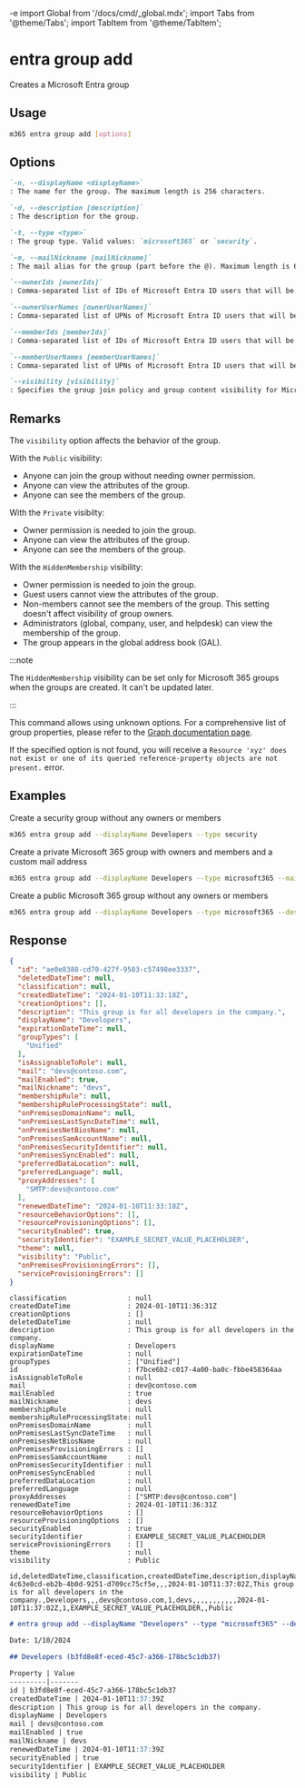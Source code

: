 -e <!-- DISCLAIMER: All secrets, passwords, and sensitive values in this document are examples only and not real credentials. -->
import Global from '/docs/cmd/_global.mdx';
import Tabs from '@theme/Tabs';
import TabItem from '@theme/TabItem';

# entra group add

Creates a Microsoft Entra group

## Usage

```sh
m365 entra group add [options]
```

## Options

```md definition-list
`-n, --displayName <displayName>`
: The name for the group. The maximum length is 256 characters.

`-d, --description [description]`
: The description for the group.

`-t, --type <type>`
: The group type. Valid values: `microsoft365` or `security`.

`-m, --mailNickname [mailNickname]`
: The mail alias for the group (part before the @). Maximum length is 64 characters.

`--ownerIds [ownerIds]`
: Comma-separated list of IDs of Microsoft Entra ID users that will be group owners. Specify either `ownerIds` or `ownerUserNames`, but not both.

`--ownerUserNames [ownerUserNames]`
: Comma-separated list of UPNs of Microsoft Entra ID users that will be group owners. Specify either `ownerIds` or `ownerUserNames`, but not both.

`--memberIds [memberIds]`
: Comma-separated list of IDs of Microsoft Entra ID users that will be group members. Specify either `memberIds` or `memberUserNames`, but not both.

`--memberUserNames [memberUserNames]`
: Comma-separated list of UPNs of Microsoft Entra ID users that will be group members. Specify either `memberIds` or `memberUserNames`, but not both.

`--visibility [visibility]`
: Specifies the group join policy and group content visibility for Microsoft 365 groups. Possible values are: `Private`, `Public`, or `HiddenMembership`. Defaults to `Public`. Specify only when creating a group of type `microsoft365`.
```

<Global />

## Remarks

The `visibility` option affects the behavior of the group.

With the `Public` visibility:
- Anyone can join the group without needing owner permission. 
- Anyone can view the attributes of the group. 
- Anyone can see the members of the group.

With the `Private` visibilty:
- Owner permission is needed to join the group.
- Anyone can view the attributes of the group.
- Anyone can see the members of the group.

With the `HiddenMembership` visibility:
- Owner permission is needed to join the group.
- Guest users cannot view the attributes of the group.
- Non-members cannot see the members of the group. This setting doesn't affect visibility of group owners.
- Administrators (global, company, user, and helpdesk) can view the membership of the group.
- The group appears in the global address book (GAL).

:::note

The `HiddenMembership` visibility can be set only for Microsoft 365 groups when the groups are created. It can't be updated later.

:::

This command allows using unknown options. For a comprehensive list of group properties, please refer to the [Graph documentation page](https://learn.microsoft.com/graph/api/resources/group?view=graph-rest-1.0#properties).

If the specified option is not found, you will receive a `Resource 'xyz' does not exist or one of its queried reference-property objects are not present.` error.

## Examples

Create a security group without any owners or members

```sh
m365 entra group add --displayName Developers --type security
```

Create a private Microsoft 365 group with owners and members and a custom mail address

```sh
m365 entra group add --displayName Developers --type microsoft365 --mailNickname devs --ownerUserNames john.doe@contoso.com --memberUserNames "john.doe@contoso.com,adele.vance@contoso.com" --visibility Private
```

Create a public Microsoft 365 group without any owners or members

```sh
m365 entra group add --displayName Developers --type microsoft365 --description "This group is for all developers in the company." --visibility Public
```


## Response

<Tabs>
  <TabItem value="JSON">

  ```json
  {
    "id": "ae0e8388-cd70-427f-9503-c57498ee3337",
    "deletedDateTime": null,
    "classification": null,
    "createdDateTime": "2024-01-10T11:33:18Z",
    "creationOptions": [],
    "description": "This group is for all developers in the company.",
    "displayName": "Developers",
    "expirationDateTime": null,
    "groupTypes": [
      "Unified"
    ],
    "isAssignableToRole": null,
    "mail": "devs@contoso.com",
    "mailEnabled": true,
    "mailNickname": "devs",
    "membershipRule": null,
    "membershipRuleProcessingState": null,
    "onPremisesDomainName": null,
    "onPremisesLastSyncDateTime": null,
    "onPremisesNetBiosName": null,
    "onPremisesSamAccountName": null,
    "onPremisesSecurityIdentifier": null,
    "onPremisesSyncEnabled": null,
    "preferredDataLocation": null,
    "preferredLanguage": null,
    "proxyAddresses": [
      "SMTP:devs@contoso.com"
    ],
    "renewedDateTime": "2024-01-10T11:33:18Z",
    "resourceBehaviorOptions": [],
    "resourceProvisioningOptions": [],
    "securityEnabled": true,
    "securityIdentifier": "EXAMPLE_SECRET_VALUE_PLACEHOLDER",
    "theme": null,
    "visibility": "Public",
    "onPremisesProvisioningErrors": [],
    "serviceProvisioningErrors": []
  }
  ```

  </TabItem>
  <TabItem value="Text">

  ```text
  classification               : null
  createdDateTime              : 2024-01-10T11:36:31Z
  creationOptions              : []
  deletedDateTime              : null
  description                  : This group is for all developers in the company.
  displayName                  : Developers
  expirationDateTime           : null
  groupTypes                   : ["Unified"]
  id                           : f7bce6b2-c017-4a00-ba0c-fbbe458364aa
  isAssignableToRole           : null
  mail                         : dev@contoso.com
  mailEnabled                  : true
  mailNickname                 : devs
  membershipRule               : null
  membershipRuleProcessingState: null
  onPremisesDomainName         : null
  onPremisesLastSyncDateTime   : null
  onPremisesNetBiosName        : null
  onPremisesProvisioningErrors : []
  onPremisesSamAccountName     : null
  onPremisesSecurityIdentifier : null
  onPremisesSyncEnabled        : null
  preferredDataLocation        : null
  preferredLanguage            : null
  proxyAddresses               : ["SMTP:devs@contoso.com"]
  renewedDateTime              : 2024-01-10T11:36:31Z
  resourceBehaviorOptions      : []
  resourceProvisioningOptions  : []
  securityEnabled              : true
  securityIdentifier           : EXAMPLE_SECRET_VALUE_PLACEHOLDER
  serviceProvisioningErrors    : []
  theme                        : null
  visibility                   : Public
  ```

  </TabItem>
  <TabItem value="CSV">

  ```csv
  id,deletedDateTime,classification,createdDateTime,description,displayName,expirationDateTime,isAssignableToRole,mail,mailEnabled,mailNickname,membershipRule,membershipRuleProcessingState,onPremisesDomainName,onPremisesLastSyncDateTime,onPremisesNetBiosName,onPremisesSamAccountName,onPremisesSecurityIdentifier,onPremisesSyncEnabled,preferredDataLocation,preferredLanguage,renewedDateTime,securityEnabled,securityIdentifier,theme,visibility
  4c63e8cd-eb2b-4b0d-9251-d709cc75cf5e,,,2024-01-10T11:37:02Z,This group is for all developers in the company.,Developers,,,devs@contoso.com,1,devs,,,,,,,,,,,2024-01-10T11:37:02Z,1,EXAMPLE_SECRET_VALUE_PLACEHOLDER,,Public
  ```

  </TabItem>
  <TabItem value="Markdown">

  ```md
  # entra group add --displayName "Developers" --type "microsoft365" --description "This group is for all developers in the company." --visibility "Public" --mailNickname "devs"

  Date: 1/10/2024

  ## Developers (b3fd8e8f-eced-45c7-a366-178bc5c1db37)

  Property | Value
  ---------|-------
  id | b3fd8e8f-eced-45c7-a366-178bc5c1db37
  createdDateTime | 2024-01-10T11:37:39Z
  description | This group is for all developers in the company.
  displayName | Developers
  mail | devs@contoso.com
  mailEnabled | true
  mailNickname | devs
  renewedDateTime | 2024-01-10T11:37:39Z
  securityEnabled | true
  securityIdentifier | EXAMPLE_SECRET_VALUE_PLACEHOLDER
  visibility | Public
  ```

  </TabItem>
</Tabs>
